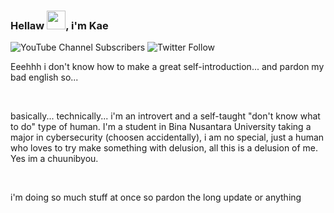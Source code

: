 ### Hellaw <img src="https://raw.githubusercontent.com/MartinHeinz/MartinHeinz/master/wave.gif" width="30px">, i'm Kae

![YouTube Channel Subscribers](https://img.shields.io/youtube/channel/subscribers/UCcV0gPPBxRbTOWiFTq8Y4Qw?style=for-the-badge)
![Twitter Follow](https://img.shields.io/twitter/follow/kae_desu_?style=for-the-badge)

<p>Eeehhh i don't know how to make a great self-introduction... and pardon my bad english
so...</p>
<br>
<p>basically... technically... i'm an introvert and a self-taught "don't know what to do" type of human. I'm a student in Bina Nusantara University taking a major in cybersecurity (choosen accidentally), i am no special, just a human who loves to try make something with delusion, all this is a delusion of me. Yes im a chuunibyou.</p>
<br>
<p>i'm doing so much stuff at once so pardon the long update or anything</p>
